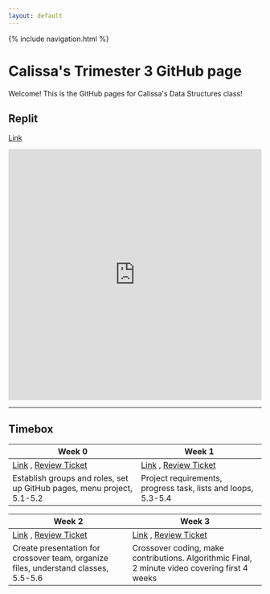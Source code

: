 ```yaml
---
layout: default
---
```


{% include navigation.html %}

# Calissa's Trimester 3 GitHub page

Welcome! This is the GitHub pages for Calissa's Data Structures class!

## Replit
[Link](https://replit.com/@CalissaTyrrell/CalissaTri3Repo#.replit)

<iframe frameborder="0" width="100%" height="500px" src="https://replit.com/@CalissaTyrrell/CalissaTri3Repo?lite=true"  >

</iframe>

***

## Timebox

| Week 0 | Week 1 |
| ---- | ----- |
| [Link](https://calissat.github.io/CalissaTri3Repo/week0)  ,  [Review Ticket](https://github.com/CalissaT/CalissaTri3Repo/issues/1)| [Link](https://calissat.github.io/CalissaTri3Repo/week1)  ,   [Review Ticket](https://github.com/CalissaT/CalissaTri3Repo/issues/2) |
| Establish groups and roles, set up GitHub pages, menu project, 5.1-5.2| Project requirements, progress task, lists and loops, 5.3-5.4 |

| Week 2 | Week 3 |
| ---- | ----- |
| [Link](https://calissat.github.io/CalissaTri3Repo/week2)  ,  [Review Ticket](https://github.com/CalissaT/CalissaTri3Repo/issues/3)|[Link](https://calissat.github.io/CalissaTri3Repo/week3)  ,  [Review Ticket](https://github.com/CalissaT/CalissaTri3Repo/issues/4) |
| Create presentation for crossover team, organize files, understand classes, 5.5-5.6| Crossover coding, make contributions. Algorithmic Final, 2 minute video covering first 4 weeks |
